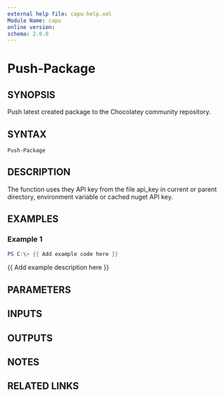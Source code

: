 ```yaml
---
external help file: capu-help.xml
Module Name: capu
online version:
schema: 2.0.0
---
```


# Push-Package

## SYNOPSIS
Push latest created package to the Chocolatey community repository.

## SYNTAX

```
Push-Package
```

## DESCRIPTION
The function uses they API key from the file api_key in current or parent directory, environment variable
or cached nuget API key.

## EXAMPLES

### Example 1
```powershell
PS C:\> {{ Add example code here }}
```

{{ Add example description here }}

## PARAMETERS

## INPUTS

## OUTPUTS

## NOTES

## RELATED LINKS
